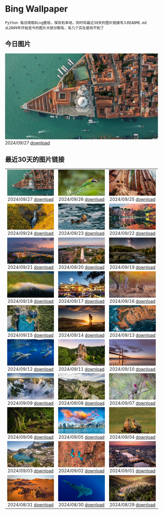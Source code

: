 # Bing Wallpaper

```
Python 每日爬取Bing壁纸，保存到本地，同时将最近30天的图片链接写入README.md
从2009年开始至今的图片大部分都有，有几个实在是找不到了
```



## 今日图片


![](./images/2024/09/27/VeniceAerial_ZH-CN4070720525_1920x1080_2024-09-27.jpg)2024/09/27 [download](./images/2024/09/27/VeniceAerial_ZH-CN4070720525_1920x1080_2024-09-27.jpg)

## 最近30天的图片链接


|      |      |      |
| :----: | :----: | :----: |
|![](./images/2024/09/27/VeniceAerial_ZH-CN4070720525_1920x1080_2024-09-27.jpg)2024/09/27 [download](./images/2024/09/27/VeniceAerial_ZH-CN4070720525_1920x1080_2024-09-27.jpg)|![](./images/2024/09/26/LittleToucanet_ZH-CN2910262009_1920x1080_2024-09-26.jpg)2024/09/26 [download](./images/2024/09/26/LittleToucanet_ZH-CN2910262009_1920x1080_2024-09-26.jpg)|![](./images/2024/09/25/GiantSequoias_ZH-CN2666897238_1920x1080_2024-09-25.jpg)2024/09/25 [download](./images/2024/09/25/GiantSequoias_ZH-CN2666897238_1920x1080_2024-09-25.jpg)|
|![](./images/2024/09/24/SkaftafellWaterfall_ZH-CN1766863001_1920x1080_2024-09-24.jpg)2024/09/24 [download](./images/2024/09/24/SkaftafellWaterfall_ZH-CN1766863001_1920x1080_2024-09-24.jpg)|![](./images/2024/09/23/IcebergOtter_ZH-CN0972467238_1920x1080_2024-09-23.jpg)2024/09/23 [download](./images/2024/09/23/IcebergOtter_ZH-CN0972467238_1920x1080_2024-09-23.jpg)|![](./images/2024/09/22/AutumnCumbria_ZH-CN0565958390_1920x1080_2024-09-22.jpg)2024/09/22 [download](./images/2024/09/22/AutumnCumbria_ZH-CN0565958390_1920x1080_2024-09-22.jpg)|
|![](./images/2024/09/21/MunichBeerfest_ZH-CN0304560562_1920x1080_2024-09-21.jpg)2024/09/21 [download](./images/2024/09/21/MunichBeerfest_ZH-CN0304560562_1920x1080_2024-09-21.jpg)|![](./images/2024/09/20/OcracokeLight_ZH-CN9810840077_1920x1080_2024-09-20.jpg)2024/09/20 [download](./images/2024/09/20/OcracokeLight_ZH-CN9810840077_1920x1080_2024-09-20.jpg)|![](./images/2024/09/19/ElbowRiver_ZH-CN9580175593_1920x1080_2024-09-19.jpg)2024/09/19 [download](./images/2024/09/19/ElbowRiver_ZH-CN9580175593_1920x1080_2024-09-19.jpg)|
|![](./images/2024/09/18/GujoHachiman_ZH-CN9192289658_1920x1080_2024-09-18.jpg)2024/09/18 [download](./images/2024/09/18/GujoHachiman_ZH-CN9192289658_1920x1080_2024-09-18.jpg)|![](./images/2024/09/17/MidAutumnFestival2024_ZH-CN9096556094_1920x1080_2024-09-17.jpg)2024/09/17 [download](./images/2024/09/17/MidAutumnFestival2024_ZH-CN9096556094_1920x1080_2024-09-17.jpg)|![](./images/2024/09/16/SunriseWallabies_ZH-CN8725891401_1920x1080_2024-09-16.jpg)2024/09/16 [download](./images/2024/09/16/SunriseWallabies_ZH-CN8725891401_1920x1080_2024-09-16.jpg)|
|![](./images/2024/09/15/CalabriaPeperoncino_ZH-CN8603617212_1920x1080_2024-09-15.jpg)2024/09/15 [download](./images/2024/09/15/CalabriaPeperoncino_ZH-CN8603617212_1920x1080_2024-09-15.jpg)|![](./images/2024/09/14/RapaNuiSunrise_ZH-CN1220508877_1920x1080_2024-09-14.jpg)2024/09/14 [download](./images/2024/09/14/RapaNuiSunrise_ZH-CN1220508877_1920x1080_2024-09-14.jpg)|![](./images/2024/09/13/PointReyes_ZH-CN7781514086_1920x1080_2024-09-13.jpg)2024/09/13 [download](./images/2024/09/13/PointReyes_ZH-CN7781514086_1920x1080_2024-09-13.jpg)|
|![](./images/2024/09/12/DolphinReunion_ZH-CN7681290861_1920x1080_2024-09-12.jpg)2024/09/12 [download](./images/2024/09/12/DolphinReunion_ZH-CN7681290861_1920x1080_2024-09-12.jpg)|![](./images/2024/09/11/EltzCastle_ZH-CN7586749377_1920x1080_2024-09-11.jpg)2024/09/11 [download](./images/2024/09/11/EltzCastle_ZH-CN7586749377_1920x1080_2024-09-11.jpg)|![](./images/2024/09/10/BridgeLisbon_ZH-CN6877671644_1920x1080_2024-09-10.jpg)2024/09/10 [download](./images/2024/09/10/BridgeLisbon_ZH-CN6877671644_1920x1080_2024-09-10.jpg)|
|![](./images/2024/09/09/IguazuRainbow_ZH-CN6524347982_1920x1080_2024-09-09.jpg)2024/09/09 [download](./images/2024/09/09/IguazuRainbow_ZH-CN6524347982_1920x1080_2024-09-09.jpg)|![](./images/2024/09/08/Canigou_ZH-CN6145410455_1920x1080_2024-09-08.jpg)2024/09/08 [download](./images/2024/09/08/Canigou_ZH-CN6145410455_1920x1080_2024-09-08.jpg)|![](./images/2024/09/07/SantaCruzHummer_ZH-CN5448262039_1920x1080_2024-09-07.jpg)2024/09/07 [download](./images/2024/09/07/SantaCruzHummer_ZH-CN5448262039_1920x1080_2024-09-07.jpg)|
|![](./images/2024/09/06/GlenariffPark_ZH-CN4667558707_1920x1080_2024-09-06.jpg)2024/09/06 [download](./images/2024/09/06/GlenariffPark_ZH-CN4667558707_1920x1080_2024-09-06.jpg)|![](./images/2024/09/05/TIFF2024_ZH-CN4896695918_1920x1080_2024-09-05.jpg)2024/09/05 [download](./images/2024/09/05/TIFF2024_ZH-CN4896695918_1920x1080_2024-09-05.jpg)|![](./images/2024/09/04/DuskyOwls_ZH-CN4729762831_1920x1080_2024-09-04.jpg)2024/09/04 [download](./images/2024/09/04/DuskyOwls_ZH-CN4729762831_1920x1080_2024-09-04.jpg)|
|![](./images/2024/09/03/AlpineLakes_ZH-CN4537389724_1920x1080_2024-09-03.jpg)2024/09/03 [download](./images/2024/09/03/AlpineLakes_ZH-CN4537389724_1920x1080_2024-09-03.jpg)|![](./images/2024/09/02/BuracodasAraras_ZH-CN3881985508_1920x1080_2024-09-02.jpg)2024/09/02 [download](./images/2024/09/02/BuracodasAraras_ZH-CN3881985508_1920x1080_2024-09-02.jpg)|![](./images/2024/09/01/ThamesLondon_ZH-CN3629717426_1920x1080_2024-09-01.jpg)2024/09/01 [download](./images/2024/09/01/ThamesLondon_ZH-CN3629717426_1920x1080_2024-09-01.jpg)|
|![](./images/2024/08/31/DjanetAlgeria_ZH-CN3458706695_1920x1080_2024-08-31.jpg)2024/08/31 [download](./images/2024/08/31/DjanetAlgeria_ZH-CN3458706695_1920x1080_2024-08-31.jpg)|![](./images/2024/08/30/WhaleSharkDay_ZH-CN3334940631_1920x1080_2024-08-30.jpg)2024/08/30 [download](./images/2024/08/30/WhaleSharkDay_ZH-CN3334940631_1920x1080_2024-08-30.jpg)|![](./images/2024/08/29/CastellfollitSpain_ZH-CN2990517626_1920x1080_2024-08-29.jpg)2024/08/29 [download](./images/2024/08/29/CastellfollitSpain_ZH-CN2990517626_1920x1080_2024-08-29.jpg)|


